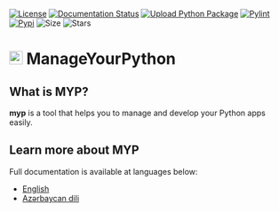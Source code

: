 [![License](https://img.shields.io/pypi/l/myp)](https://github.com/yunisdev/myp/blob/master/LICENSE.txt) 
[![Documentation Status](https://readthedocs.org/projects/myp/badge/?version=latest)](myp.readthedocs.io/en/latest/?badge=latest) 
[![Upload Python Package](https://github.com/yunisdev/myp/actions/workflows/python-publish.yml/badge.svg)](https://github.com/yunisdev/myp/actions/workflows/python-publish.yml)
[![Pylint](https://github.com/yunisdev/myp/actions/workflows/pylint.yml/badge.svg)](https://github.com/yunisdev/myp/actions/workflows/pylint.yml) 
[![Pypi](https://img.shields.io/pypi/v/myp?logo=python&logoColor=white)](https://pypi.org/project/myp/) 
![Size](https://img.shields.io/github/repo-size/yunisdev/myp?logo=github)
![Stars](https://img.shields.io/github/stars/yunisdev/myp?logo=github)
# <img height="24" width="24" src="https://raw.githubusercontent.com/YunisDEV/myp/master/docs/myp_icon.svg"/> ManageYourPython

## What is MYP?
**myp** is a tool that helps you to manage and develop your Python apps easily.

## Learn more about MYP

Full documentation is available at languages below:

- [English](https://myp.readthedocs.io/en/latest)
- [Azərbaycan dili](https://myp.readthedocs.io/az/latest)